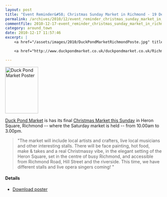 ```yaml
---
layout: post
title: "Event Reminder&#58; Christmas Sunday Market in Richmond - 19 December 2010"
permalink: /archives/2010/12/event_reminder_christmas_sunday_market_in_richmond.html
commentfile: 2010-12-17-event_reminder_christmas_sunday_market_in_richmond
category: around_town
date: 2010-12-17 11:57:46
excerpt: |
    <a href="/assets/images/2010/DuckPondMarketRichmondPoste.jpg" title="See larger version of - Duck Pond Market Poster"><img src="/assets/images/2010/DuckPondMarketRichmondPoste_thumb.jpg" width="106" height="150" alt="Duck Pond Market Poster" class="photo right" /></a>

    <a href="http://www.duckpondmarket.co.uk/duckpondmarket.co.uk/Richmond_DPM.html">Duck Pond Market</a> is has its final <a href="https://stmargarets.london/event/event/200705142646">Christmas Market this Sunday</a> in Heron Square, Richmond -- where the Saturday market is held -- from 10.00am to 3.00pm.

---
```


<a href="/assets/images/2010/DuckPondMarketRichmondPoste.jpg" title="See larger version of - Duck Pond Market Poster"><img src="/assets/images/2010/DuckPondMarketRichmondPoste_thumb.jpg" width="106" height="150" alt="Duck Pond Market Poster" class="photo right" /></a>

[Duck Pond Market](http://www.duckpondmarket.co.uk/duckpondmarket.co.uk/Richmond_DPM.html) is has its final [Christmas Market this Sunday](https://stmargarets.london/event/event/200705142646) in Heron Square, Richmond -- where the Saturday market is held -- from 10.00am to 3.00pm.

> "The market will include local artists and crafters, live local musicians and other interesting stalls. There will be face painting, hot food, make & takes and a real Christmassy vibe, in the elegant setting of the Heron Square, set in the centre of busy Richmond, and accessible from Richmond Road, Hill Street and the riverside. This time, we have different stalls and live opera singers coming! "

#### Details

-   [Download poster](/assets/images/2010/DuckPondMarketRichmondPoste.jpg)
